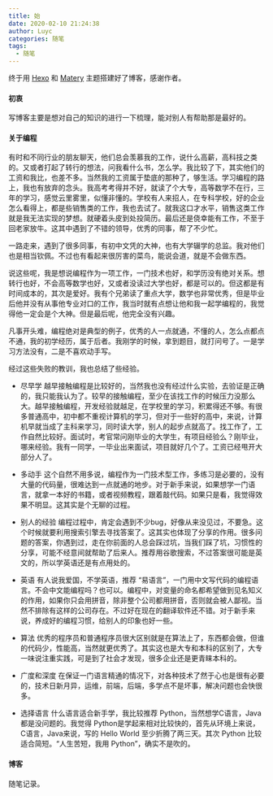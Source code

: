 ```yaml
---
title: 始
date: 2020-02-10 21:24:38
author: Luyc
categories: 随笔
tags:
  - 随笔
---
```


终于用 [Hexo](https://hexo.io/) 和 [Matery](https://github.com/blinkfox/hexo-theme-matery) 主题搭建好了博客，感谢作者。

#### 初衷

写博客主要是想对自己的知识的进行一下梳理，能对别人有帮助那是最好的。

#### 关于编程

有时和不同行业的朋友聊天，他们总会羡慕我的工作，说什么高薪，高科技之类的。又或者打起了转行的想法，问我看什么书，怎么学。我比较了下，其实他们的工资和我比，也差不多。当然我的工资属于垫底的那种了，够生活。学习编程的路上，我也有放弃的念头。我高考考得并不好，就读了个大专，高等数学不在行，三年的学习，感觉云里雾里，似懂非懂的。学校有人来招人，在专科学校，好的企业怎么看得上，都是些销售类的工作，我也去试了。就我这口才水平，销售这类工作就是我无法实现的梦想。就硬着头皮到处投简历。最后还是侥幸能有工作，不至于回老家放牛。这其中遇到了不错的领导，优秀的同事，帮了不少忙。

一路走来，遇到了很多同事，有初中文凭的大神，也有大学辍学的总监。我对他们也是相当钦佩。不过也有看起来很厉害的菜鸟，能说会道，就是不会做东西。

说这些呢，我是想说编程作为一项工作，一门技术也好，和学历没有绝对关系。想转行也好，不会高等数学也好，又或者没读过大学也好，都是可以的。但这都是有时间成本的，其次是爱好。我有个兄弟读了重点大学，数学也非常优秀，但是毕业后他并没有从事他专业对口的工作，我当时就有点想让他和我一起学编程的，我觉得他一定会是个大神。但是最后呢，他完全没有兴趣。

凡事开头难，编程绝对是典型的例子，优秀的人一点就通，不懂的人，怎么点都点不通，我的初学经历，属于后者。我刚学的时候，拿到题目，就打问号了。一是学习方法没有，二是不喜欢动手写。

经过这些失败的教训，我也总结了些经验。

+ 尽早学
  越早接触编程是比较好的，当然我也没有经过什么实验，去验证是正确的，我只能我认为了。较早的接触编程，至少在该找工作的时候压力没那么大。越早接触编程，开发经验就越足，在学校里的学习，积累得还不够。有很多普通高中，初中都不重视计算机的学习，但对于一些好的高中，来说，计算机早就当成了主科来学习，同时读大学，别人的起步点就高了。找工作了，工作自然比较好。面试时，考官常问刚毕业的大学生，有项目经验么？刚毕业，哪来经验。我有一同学，一毕业出来面试，项目就好几个了。工资已经甩开大部分人了。

+ 多动手
  这个自然不用多说，编程作为一门技术型工作，多练习是必要的，没有大量的代码量，很难达到一点就通的地步。对于新手来说，如果想学一门语言，就拿一本好的书籍，或者视频教程，跟着敲代码。如果只是看，我觉得效果不明显。这其实是个无聊的过程。

+ 别人的经验
  编程过程中，肯定会遇到不少bug，好像从来没见过，不要急。这个时候就要利用搜索引擎去寻找答案了。这其实也体现了分享的作用。很多问题的答案，你遇到过，走在你前面的人总会踩过坑，当我们踩了坑，习惯性的分享，可能不经意间就帮助了后来人。推荐用谷歌搜索，不过答案很可能是英文的，所以学英语还是有点用处的。

+ 英语
  有人说我爱国，不学英语，推荐 “易语言”，一门用中文写代码的编程语言。不会中文能编程吗？也可以。编程中，对变量的命名都希望做到见名知义的作用，如果你只会用拼音，除非整个公司都用拼音，否则就会被人鄙视。当然不排除有这样的公司存在。不过好在现在的翻译软件还不错。对于新手来说，养成好的编程习惯，给别人的印象也好一些。

+ 算法
  优秀的程序员和普通程序员很大区别就是在算法上了，东西都会做，但谁的代码少，性能高，当然就更优秀了。其实这也是大专和本科的区别了，大专一味说注重实践，可是到了社会才发现，很多企业还是更青睐本科的。

+ 广度和深度
  在保证一门语言精通的情况下，对各种技术了然于心也是很有必要的，技术日新月异，运维，前端，后端，多学点不是坏事，解决问题也会快很多。

+ 选择语言
  什么语言适合新手学，我比较推荐 Python，当然想学C语言，Java 都是没问题的。我觉得 Python是学起来相对比较快的，首先从环境上来说，C语言，Java来说，写的 Hello World 至少折腾了两三天。其次 Python 比较适合简短。“人生苦短，我用 Python”，确实不是吹的。

#### 博客

随笔记录。
